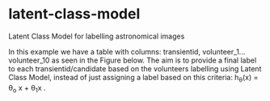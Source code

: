 # latent-class-model
 Latent Class Model for labelling astronomical images

In this example we have a table with columns: transientid, volunteer_1... volunteer_10 as seen in the Figure below. The aim is to provide a final label to each transientid/candidate based on the volunteers labelling using Latent Class Model, instead of just assigning a label based on this criteria:
    h<sub>&theta;</sub>(x) = &theta;<sub>o</sub> x + &theta;<sub>1</sub>x
.
